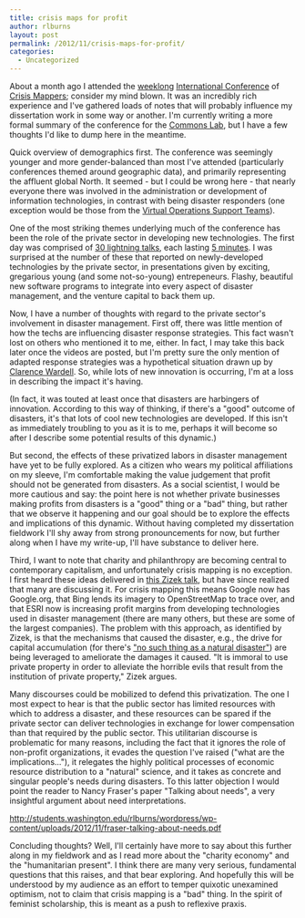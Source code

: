 ```yaml
---
title: crisis maps for profit
author: rlburns
layout: post
permalink: /2012/11/crisis-maps-for-profit/
categories:
  - Uncategorized
---
```

About a month ago I attended the [weeklong](https://docs.google.com/document/d/168d6Gw9_dx-Qwa-WoPulaDAp7AS4jLUgP6Re_zq5JrQ/edit) [International Conference](http://crisismappers.net/page/iccm-washington-2012) of [Crisis Mappers](http://crisismappers.net/); consider my mind blown. It was an incredibly rich experience and I've gathered loads of notes that will probably influence my dissertation work in some way or another. I'm currently writing a more formal summary of the conference for the [Commons Lab](http://wilsoncommonslab.org/), but I have a few thoughts I'd like to dump here in the meantime.

Quick overview of demographics first. The conference was seemingly younger and more gender-balanced than most I've attended (particularly conferences themed around geographic data), and primarily representing the affluent global North. It seemed - but I could be wrong here - that nearly everyone there was involved in the administration or development of information technologies, in contrast with being disaster responders (one exception would be those from the [Virtual Operations Support Teams](http://vosg.us/)). 

One of the most striking themes underlying much of the conference has been the role of the private sector in developing new technologies. The first day was comprised of [30 lightning talks](https://docs.google.com/spreadsheet/ccc?key=0Am3aiDauTC9ndEx6Z3J5Rjd5cWo2QVA1Ymd2ZksweWc#gid=22), each lasting [5 minutes](http://crisismappers.net/page/how-to-give-an-ignite-talk). I was surprised at the number of these that reported on newly-developed technologies by the private sector, in presentations given by exciting, gregarious young (and some not-so-young) entrepeneurs. Flashy, beautiful new software programs to integrate into every aspect of disaster management, and the venture capital to back them up.

Now, I have a number of thoughts with regard to the private sector's involvement in disaster management. First off, there was little mention of how the techs are influencing disaster response strategies. This fact wasn't lost on others who mentioned it to me, either. In fact, I may take this back later once the videos are posted, but I'm pretty sure the only mention of adapted response strategies was a hypothetical situation drawn up by [Clarence Wardell](https://plus.google.com/107871956490529581990). So, while lots of new innovation is occurring, I'm at a loss in describing the impact it's having.

(In fact, it was touted at least once that disasters are harbingers of innovation. According to this way of thinking, if there's a "good" outcome of disasters, it's that lots of cool new technologies are developed. If this isn't as immediately troubling to you as it is to me, perhaps it will become so after I describe some potential results of this dynamic.)

But second, the effects of these privatized labors in disaster management have yet to be fully explored. As a citizen who wears my political affiliations on my sleeve, I'm comfortable making the value judgement that profit should not be generated from disasters. As a social scientist, I would be more cautious and say: the point here is not whether private businesses making profits from disasters is a "good" thing or a "bad" thing, but rather that we observe it happening and our goal should be to explore the effects and implications of this dynamic. Without having completed my dissertation fieldwork I'll shy away from strong pronouncements for now, but further along when I have my write-up, I'll have substance to deliver here.

Third, I want to note that charity and philanthropy are becoming central to contemporary capitalism, and unfortunately crisis mapping is no exception. I first heard these ideas delivered in [this Zizek talk](http://youtu.be/cvakA-DF6Hc), but have since realized that many are discussing it. For crisis mapping this means Google now has Google.org, that Bing lends its imagery to OpenStreetMap to trace over, and that ESRI now is increasing profit margins from developing technologies used in disaster management (there are many others, but these are some of the largest companies). The problem with this approach, as identified by Zizek, is that the mechanisms that caused the disaster, e.g., the drive for capital accumulation (for there's ["no such thing as a natural disaster"](http://understandingkatrina.ssrc.org/Smith/)) are being leveraged to ameliorate the damages it caused. "It is immoral to use private property in order to alleviate the horrible evils that result from the institution of private property," Zizek argues.

Many discourses could be mobilized to defend this privatization. The one I most expect to hear is that the public sector has limited resources with which to address a disaster, and these resources can be spared if the private sector can deliver technologies in exchange for lower compensation than that required by the public sector. This utilitarian discourse is problematic for many reasons, including the fact that it ignores the role of non-profit organizations, it evades the question I've raised ("what are the implications..."), it relegates the highly political processes of economic resource distribution to a "natural" science, and it takes as concrete and singular people's needs during disasters. To this latter objection I would point the reader to Nancy Fraser's paper "Talking about needs", a very insightful argument about need interpretations.

http://students.washington.edu/rlburns/wordpress/wp-content/uploads/2012/11/fraser-talking-about-needs.pdf

Concluding thoughts? Well, I'll certainly have more to say about this further along in my fieldwork and as I read more about the "charity economy" and the "humanitarian present". I think there are many very serious, fundamental questions that this raises, and that bear exploring. And hopefully this will be understood by my audience as an effort to temper quixotic unexamined optimism, not to claim that crisis mapping is a "bad" thing. In the spirit of feminist scholarship, this is meant as a push to reflexive praxis.